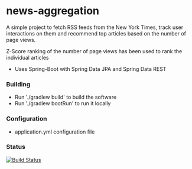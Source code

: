# news-aggregation

A simple project to fetch RSS feeds from the New York Times, track user interactions on them
and recommend top articles based on the number of page views.

Z-Score ranking of the number of page views has been used to 
rank the individual articles

* Uses Spring-Boot with Spring Data JPA and Spring Data REST

### Building ###
* Run './gradlew build' to build the software
* Run './gradlew bootRun' to run it locally

### Configuration ####
* application.yml configuration file

### Status ###

[![Build Status](https://travis-ci.org/DevObiero/news-aggregation.svg?branch=master)](https://travis-ci.org/DevObiero/news-aggregation)

